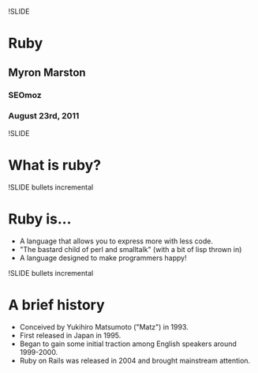 !SLIDE

# Ruby

## Myron Marston

### SEOmoz
### August 23rd, 2011

!SLIDE

# What is ruby?

!SLIDE bullets incremental

# Ruby is...

* A language that allows you to express more with less code.
* "The bastard child of perl and smalltalk" (with a bit of lisp thrown in)
* A language designed to make programmers happy!

!SLIDE bullets incremental

# A brief history

* Conceived by Yukihiro Matsumoto ("Matz") in 1993.
* First released in Japan in 1995.
* Began to gain some initial traction among English speakers around
  1999-2000.
* Ruby on Rails was released in 2004 and brought mainstream attention.
